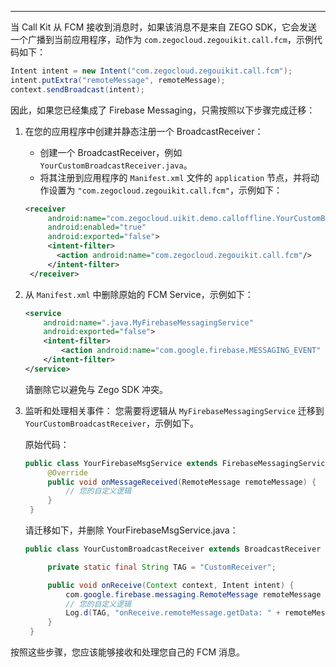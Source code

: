 <Title>如何解决同时集成 Firebase Cloud Message 时的冲突？</Title>



---

当 Call Kit 从 FCM 接收到消息时，如果该消息不是来自 ZEGO SDK，它会发送一个广播到当前应用程序，动作为 `com.zegocloud.zegouikit.call.fcm`，示例代码如下：

```java
Intent intent = new Intent("com.zegocloud.zegouikit.call.fcm");
intent.putExtra("remoteMessage", remoteMessage);
context.sendBroadcast(intent);
```

因此，如果您已经集成了 Firebase Messaging，只需按照以下步骤完成迁移：

1. 在您的应用程序中创建并静态注册一个 BroadcastReceiver：
   - 创建一个 BroadcastReceiver，例如 `YourCustomBroadcastReceiver.java`。
   - 将其注册到应用程序的 `Manifest.xml` 文件的 `application` 节点，并将动作设置为 `"com.zegocloud.zegouikit.call.fcm"`，示例如下：
   ```xml
   <receiver
        android:name="com.zegocloud.uikit.demo.calloffline.YourCustomBroadcastReceiver"
        android:enabled="true"
        android:exported="false">
        <intent-filter>
          <action android:name="com.zegocloud.zegouikit.call.fcm"/>
        </intent-filter>
    </receiver>
   ```
2. 从 `Manifest.xml` 中删除原始的 FCM Service，示例如下：
    ```xml
    <service
        android:name=".java.MyFirebaseMessagingService"
        android:exported="false">
        <intent-filter>
            <action android:name="com.google.firebase.MESSAGING_EVENT" />
        </intent-filter>
    </service>
    ```
   请删除它以避免与 Zego SDK 冲突。

3. 监听和处理相关事件：
   您需要将逻辑从 `MyFirebaseMessagingService` 迁移到 `YourCustomBroadcastReceiver`，示例如下。

   原始代码：
   ```java
   public class YourFirebaseMsgService extends FirebaseMessagingService {
        @Override
        public void onMessageReceived(RemoteMessage remoteMessage) {
            // 您的自定义逻辑
        }
    }
   ```
   请迁移如下，并删除 YourFirebaseMsgService.java：

   ```java
   public class YourCustomBroadcastReceiver extends BroadcastReceiver {

        private static final String TAG = "CustomReceiver";

        public void onReceive(Context context, Intent intent) {
            com.google.firebase.messaging.RemoteMessage remoteMessage = intent.getParcelableExtra("remoteMessage");
            // 您的自定义逻辑
            Log.d(TAG, "onReceive.remoteMessage.getData: " + remoteMessage.getData());
        }
    }
   ```
按照这些步骤，您应该能够接收和处理您自己的 FCM 消息。
